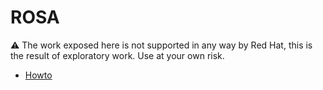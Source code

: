 # ROSA

:warning: The work exposed here is not supported in any way by Red Hat, this is the result of exploratory work. Use at your own risk.

* [Howto](howto.md)
